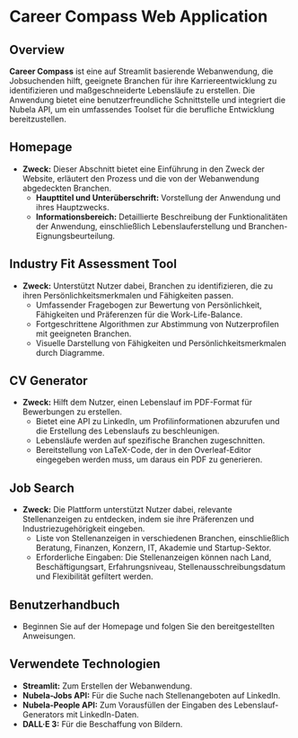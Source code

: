 # Career Compass Web Application

## Overview
**Career Compass** ist eine auf Streamlit basierende Webanwendung, die Jobsuchenden hilft, geeignete Branchen für ihre Karriereentwicklung zu identifizieren und maßgeschneiderte Lebensläufe zu erstellen. Die Anwendung bietet eine benutzerfreundliche Schnittstelle und integriert die Nubela API, um ein umfassendes Toolset für die berufliche Entwicklung bereitzustellen.

## Homepage
- **Zweck:** Dieser Abschnitt bietet eine Einführung in den Zweck der Website, erläutert den Prozess und die von der Webanwendung abgedeckten Branchen.
  - **Haupttitel und Unterüberschrift:** Vorstellung der Anwendung und ihres Hauptzwecks.
  - **Informationsbereich:** Detaillierte Beschreibung der Funktionalitäten der Anwendung, einschließlich Lebenslauferstellung und Branchen-Eignungsbeurteilung.

## Industry Fit Assessment Tool
- **Zweck:** Unterstützt Nutzer dabei, Branchen zu identifizieren, die zu ihren Persönlichkeitsmerkmalen und Fähigkeiten passen.
  - Umfassender Fragebogen zur Bewertung von Persönlichkeit, Fähigkeiten und Präferenzen für die Work-Life-Balance.
  - Fortgeschrittene Algorithmen zur Abstimmung von Nutzerprofilen mit geeigneten Branchen.
  - Visuelle Darstellung von Fähigkeiten und Persönlichkeitsmerkmalen durch Diagramme.

## CV Generator
- **Zweck:** Hilft dem Nutzer, einen Lebenslauf im PDF-Format für Bewerbungen zu erstellen.
  - Bietet eine API zu LinkedIn, um Profilinformationen abzurufen und die Erstellung des Lebenslaufs zu beschleunigen.
  - Lebensläufe werden auf spezifische Branchen zugeschnitten.
  - Bereitstellung von LaTeX-Code, der in den Overleaf-Editor eingegeben werden muss, um daraus ein PDF zu generieren.

## Job Search
- **Zweck:** Die Plattform unterstützt Nutzer dabei, relevante Stellenanzeigen zu entdecken, indem sie ihre Präferenzen und Industriezugehörigkeit eingeben.
  - Liste von Stellenanzeigen in verschiedenen Branchen, einschließlich Beratung, Finanzen, Konzern, IT, Akademie und Startup-Sektor.
  - Erforderliche Eingaben: Die Stellenanzeigen können nach Land, Beschäftigungsart, Erfahrungsniveau, Stellenausschreibungsdatum und Flexibilität gefiltert werden.

## Benutzerhandbuch
- Beginnen Sie auf der Homepage und folgen Sie den bereitgestellten Anweisungen.

## Verwendete Technologien
- **Streamlit:** Zum Erstellen der Webanwendung.
- **Nubela-Jobs API:** Für die Suche nach Stellenangeboten auf LinkedIn.
- **Nubela-People API:** Zum Vorausfüllen der Eingaben des Lebenslauf-Generators mit LinkedIn-Daten.
- **DALL·E 3:** Für die Beschaffung von Bildern.
